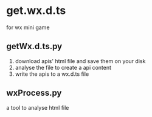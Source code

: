 # get.wx.d.ts
for wx mini game

## getWx.d.ts.py 
  1. download apis' html file and save them on your disk
  2. analyse the file to create a api content
  3. write the apis to a wx.d.ts file

## wxProcess.py
  a tool to analyse html file 
